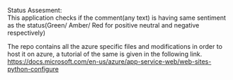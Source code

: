 Status Assesment:  
This application checks if the comment(any text) is having same sentiment as the status(Green/ Amber/ Red for positive neutral and negative respectively)

The repo contains all the azure specific files and modifications in order to host it on azure, a tutorial of the same is given in the following link.
https://docs.microsoft.com/en-us/azure/app-service-web/web-sites-python-configure
